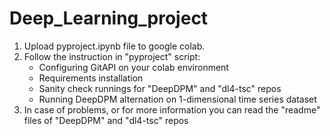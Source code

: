 # Deep_Learning_project

1. Upload pyproject.ipynb file to google colab.
2. Follow the instruction in "pyproject" script:
    - Configuring GitAPI on your colab environment
    - Requirements installation 
    - Sanity check runnings for "DeepDPM" and "dl4-tsc" repos
    - Running DeepDPM alternation on 1-dimensional time series dataset
3. In case of problems, or for more information you can read the "readme" files of "DeepDPM" and "dl4-tsc" repos

